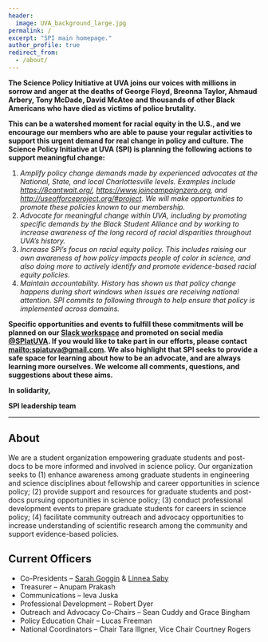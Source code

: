 ```yaml
---
header:
  image: UVA_background_large.jpg
permalink: /
excerpt: "SPI main homepage."
author_profile: true
redirect_from: 
  - /about/
---
```



**The Science Policy Initiative at UVA joins our voices with millions in sorrow and anger at the deaths of George Floyd, Breonna Taylor, Ahmaud Arbery, Tony McDade, David McAtee and thousands of other Black Americans who have died as victims of police brutality.**
 
**This can be a watershed moment for racial equity in the U.S., and we encourage our members who are able to pause your regular activities to support this urgent demand for real change in policy and culture. The Science Policy Initiative at UVA (SPI) is planning the following actions to support meaningful change:**
 
1. *Amplify policy change demands made by experienced advocates at the National, State, and local Charlottesville levels. Examples include <https://8cantwait.org/>, <https://www.joincampaignzero.org>, and <http://useofforceproject.org/#project>. We will make opportunities to promote these policies known to our membership.*
2. *Advocate for meaningful change within UVA, including by promoting specific demands by the Black Student Alliance and by working to increase awareness of the long record of racial disparities throughout UVA’s history.*
3. *Increase SPI’s focus on racial equity policy. This includes raising our own awareness of how policy impacts people of color in science, and also doing more to actively identify and promote evidence-based racial equity policies.*
4. *Maintain accountability. History has shown us that policy change happens during short windows when issues are receiving national attention. SPI commits to following through to help ensure that policy is implemented across domains.*
 
**Specific opportunities and events to fulfill these commitments will be planned on our [Slack workspace](spiatuva.slack.com) and promoted on social media [@SPIatUVA](https://twitter.com/SPIatUVA). If you would like to take part in our efforts, please contact <mailto:spiatuva@gmail.com>. We also highlight that SPI seeks to provide a safe space for learning about how to be an advocate, and are always learning more ourselves. We welcome all comments, questions, and suggestions about these aims.**

**In solidarity,**

**SPI leadership team**

-------

## About
We are a student organization empowering graduate students and post-docs to be more informed and involved in science policy. Our organization seeks to (1) enhance awareness among graduate students in engineering and science disciplines about fellowship and career opportunities in science policy; (2) provide support and resources for graduate students and post-docs pursuing opportunities in science policy; (3) conduct professional development events to prepare graduate students for careers in science policy; (4) facilitate community outreach and advocacy opportunities to increase understanding of scientific research among the community and support evidence-based policies. 


## Current Officers
 * Co-Presidents – [Sarah Goggin](sg4dm@virginia.edu) & [Linnea Saby](ls3en@virginia.edu)
 * Treasurer – Anupam Prakash
 * Communications – Ieva Juska
 * Professional Development – Robert Dyer
 * Outreach and Advocacy Co-Chairs – Sean Cuddy  and Grace Bingham
 * Policy Education Chair – Lucas Freeman
 * National Coordinators – Chair Tara Illgner, Vice Chair Courtney Rogers




